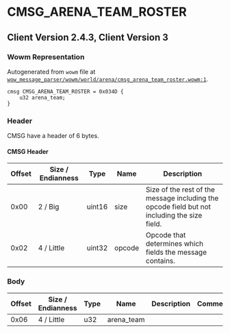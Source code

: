 # CMSG_ARENA_TEAM_ROSTER

## Client Version 2.4.3, Client Version 3

### Wowm Representation

Autogenerated from `wowm` file at [`wow_message_parser/wowm/world/arena/cmsg_arena_team_roster.wowm:1`](https://github.com/gtker/wow_messages/tree/main/wow_message_parser/wowm/world/arena/cmsg_arena_team_roster.wowm#L1).
```rust,ignore
cmsg CMSG_ARENA_TEAM_ROSTER = 0x034D {
    u32 arena_team;
}
```
### Header

CMSG have a header of 6 bytes.

#### CMSG Header

| Offset | Size / Endianness | Type   | Name   | Description |
| ------ | ----------------- | ------ | ------ | ----------- |
| 0x00   | 2 / Big           | uint16 | size   | Size of the rest of the message including the opcode field but not including the size field.|
| 0x02   | 4 / Little        | uint32 | opcode | Opcode that determines which fields the message contains.|

### Body

| Offset | Size / Endianness | Type | Name | Description | Comment |
| ------ | ----------------- | ---- | ---- | ----------- | ------- |
| 0x06 | 4 / Little | u32 | arena_team |  |  |


